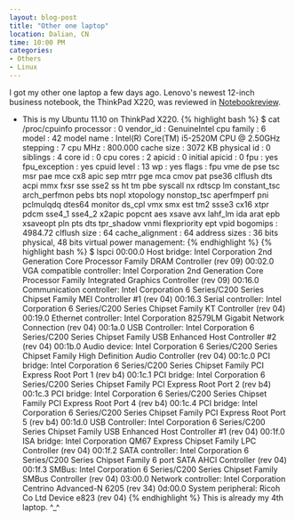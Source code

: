 ```yaml
---
layout: blog-post
title: "Other one laptop"
location: Dalian, CN
time: 10:00 PM
categories:
- Others
- Linux
---
```

I got my other one laptop a few days ago. Lenovo's newest 12-inch business notebook, the ThinkPad X220, was reviewed in [Notebookreview](http://www.notebookreview.com/default.asp?newsID=6056&review=lenovo+thinkpad+x220).

* This is my Ubuntu 11.10 on ThinkPad X220.
{% highlight bash %}
$ cat /proc/cpuinfo
processor	: 0
vendor_id	: GenuineIntel
cpu family	: 6
model		: 42
model name	: Intel(R) Core(TM) i5-2520M CPU @ 2.50GHz
stepping	: 7
cpu MHz		: 800.000
cache size	: 3072 KB
physical id	: 0
siblings	: 4
core id		: 0
cpu cores	: 2
apicid		: 0
initial apicid	: 0
fpu		: yes
fpu_exception	: yes
cpuid level	: 13
wp		: yes
flags		: fpu vme de pse tsc msr pae mce cx8 apic sep mtrr pge mca cmov pat pse36 clflush dts acpi mmx fxsr sse sse2 ss ht tm pbe syscall nx rdtscp lm constant_tsc arch_perfmon pebs bts nopl xtopology nonstop_tsc aperfmperf pni pclmulqdq dtes64 monitor ds_cpl vmx smx est tm2 ssse3 cx16 xtpr pdcm sse4_1 sse4_2 x2apic popcnt aes xsave avx lahf_lm ida arat epb xsaveopt pln pts dts tpr_shadow vnmi flexpriority ept vpid
bogomips	: 4984.72
clflush size	: 64
cache_alignment	: 64
address sizes	: 36 bits physical, 48 bits virtual
power management:
{% endhighlight %}
{% highlight bash %}
$ lspci
00:00.0 Host bridge: Intel Corporation 2nd Generation Core Processor Family DRAM Controller (rev 09)
00:02.0 VGA compatible controller: Intel Corporation 2nd Generation Core Processor Family Integrated Graphics Controller (rev 09)
00:16.0 Communication controller: Intel Corporation 6 Series/C200 Series Chipset Family MEI Controller #1 (rev 04)
00:16.3 Serial controller: Intel Corporation 6 Series/C200 Series Chipset Family KT Controller (rev 04)
00:19.0 Ethernet controller: Intel Corporation 82579LM Gigabit Network Connection (rev 04)
00:1a.0 USB Controller: Intel Corporation 6 Series/C200 Series Chipset Family USB Enhanced Host Controller #2 (rev 04)
00:1b.0 Audio device: Intel Corporation 6 Series/C200 Series Chipset Family High Definition Audio Controller (rev 04)
00:1c.0 PCI bridge: Intel Corporation 6 Series/C200 Series Chipset Family PCI Express Root Port 1 (rev b4)
00:1c.1 PCI bridge: Intel Corporation 6 Series/C200 Series Chipset Family PCI Express Root Port 2 (rev b4)
00:1c.3 PCI bridge: Intel Corporation 6 Series/C200 Series Chipset Family PCI Express Root Port 4 (rev b4)
00:1c.4 PCI bridge: Intel Corporation 6 Series/C200 Series Chipset Family PCI Express Root Port 5 (rev b4)
00:1d.0 USB Controller: Intel Corporation 6 Series/C200 Series Chipset Family USB Enhanced Host Controller #1 (rev 04)
00:1f.0 ISA bridge: Intel Corporation QM67 Express Chipset Family LPC Controller (rev 04)
00:1f.2 SATA controller: Intel Corporation 6 Series/C200 Series Chipset Family 6 port SATA AHCI Controller (rev 04)
00:1f.3 SMBus: Intel Corporation 6 Series/C200 Series Chipset Family SMBus Controller (rev 04)
03:00.0 Network controller: Intel Corporation Centrino Advanced-N 6205 (rev 34)
0d:00.0 System peripheral: Ricoh Co Ltd Device e823 (rev 04)
{% endhighlight %}
This is already my 4th laptop. ^_^

